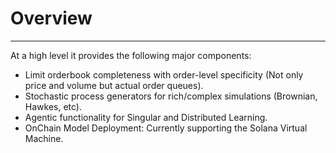 # Overview
---

At a high level it provides the following major components: 

- Limit orderbook completeness with order-level specificity (Not only price and volume but actual order queues).
- Stochastic process generators for rich/complex simulations (Brownian, Hawkes, etc).
- Agentic functionality for Singular and Distributed Learning. 
- OnChain Model Deployment: Currently supporting the Solana Virtual Machine. 


